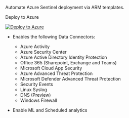 Automate Azure Sentinel deployment via ARM templates.

Deploy to Azure

[![Deploy to Azure](https://aka.ms/deploytoazurebutton)](https://portal.azure.com/#create/Microsoft.Template/uri/https%3A%2F%2Fraw.githubusercontent.com%2Fice-engineering%2FSentinel-Onboarding%2Fmaster%2FAzureSentinelviaARM%2Fazuredeploy.json/createUIDefinitionUri/https%3A%2F%2Fraw.githubusercontent.com%2Fice-engineering%2FSentinel-Onboarding%2Fmaster%2FAzureSentinelviaARM%2FcreateUiDefinition.json)


- Enables the following Data Connectors: 
    + Azure Activity
    + Azure Security Center
    + Azure Active Directory Identity Protection
    + Office 365 (Sharepoint, Exchange and Teams)
    + Microsoft Cloud App Security
    + Azure Advanced Threat Protection
    + Microsoft Defender Advanced Threat Protection
    + Security Events
    + Linux Syslog
    + DNS (Preview)
    + Windows Firewall

- Enable ML and Scheduled analytics
